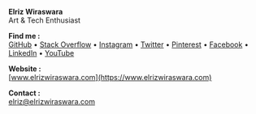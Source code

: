 **Elriz Wiraswara**\
Art & Tech Enthusiast

**Find me :**\
[GitHub](https://www.github.com/elrizwiraswara) • 
[Stack Overflow](https://www.stackoverflow.com/users/13082754) • 
[Instagram](https://www.instagram.com/elrizwiraswara) • 
[Twitter](https://www.twitter.com/elrizwiraswara) • 
[Pinterest](https://www.pinterest.com/elrizwiraswara) • 
[Facebook](https://www.facebook.com/elrizwiraswara) • 
[LinkedIn](https://www.linkedin.com/elrizwiraswara) • 
[YouTube](https://www.youtube.com/elrizwiraswara)

**Website :**\
[www.elrizwiraswara.com](https://www.elrizwiraswara.com)

**Contact :**\
[elriz@elrizwiraswara.com](mailto:elriz@elrizwiraswara.com)
